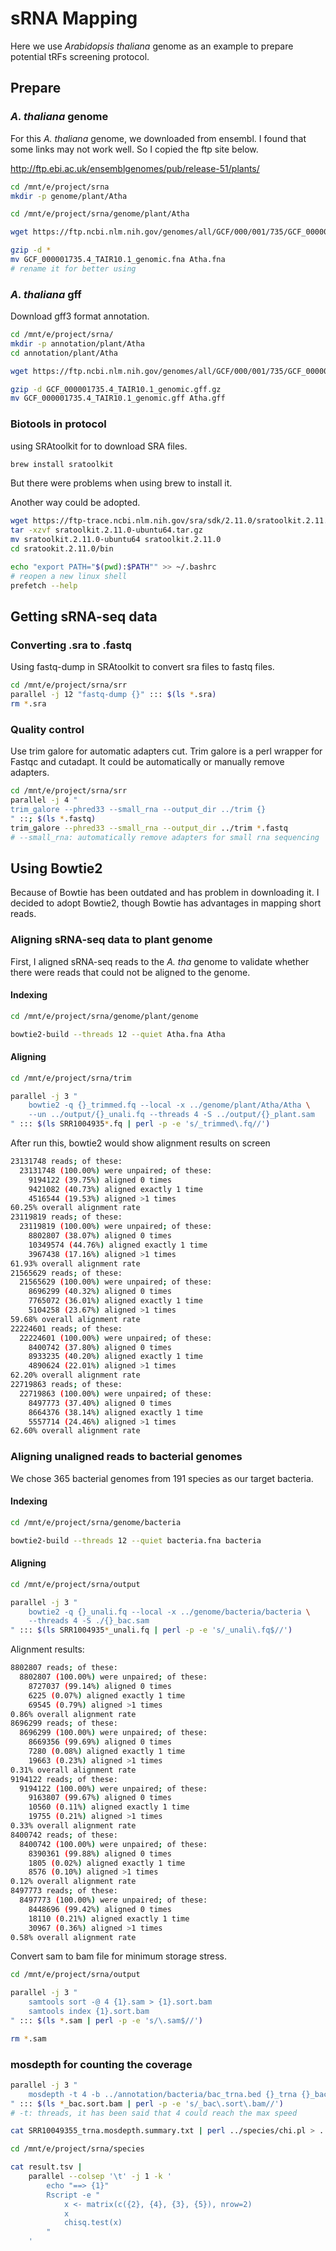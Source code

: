 #  sRNA Mapping

Here we use *Arabidopsis thaliana* genome as an example to prepare potential tRFs screening protocol.

##  Prepare

###  *A. thaliana* genome

For this *A. thaliana* genome, we downloaded from ensembl. I found that some links may not work well. So I copied the ftp site below.

http://ftp.ebi.ac.uk/ensemblgenomes/pub/release-51/plants/

```bash
cd /mnt/e/project/srna
mkdir -p genome/plant/Atha

cd /mnt/e/project/srna/genome/plant/Atha

wget https://ftp.ncbi.nlm.nih.gov/genomes/all/GCF/000/001/735/GCF_000001735.4_TAIR10.1/GCF_000001735.4_TAIR10.1_genomic.fna.gz

gzip -d *
mv GCF_000001735.4_TAIR10.1_genomic.fna Atha.fna
# rename it for better using
```

###  *A. thaliana* gff

Download gff3 format annotation.

```bash
cd /mnt/e/project/srna/
mkdir -p annotation/plant/Atha
cd annotation/plant/Atha

wget https://ftp.ncbi.nlm.nih.gov/genomes/all/GCF/000/001/735/GCF_000001735.4_TAIR10.1/GCF_000001735.4_TAIR10.1_genomic.gff.gz

gzip -d GCF_000001735.4_TAIR10.1_genomic.gff.gz
mv GCF_000001735.4_TAIR10.1_genomic.gff Atha.gff
```

###  Biotools in protocol

using SRAtoolkit for to download SRA files.

```bash
brew install sratoolkit
```

But there were problems when using brew to install it.

Another way could be adopted.

```bash
wget https://ftp-trace.ncbi.nlm.nih.gov/sra/sdk/2.11.0/sratoolkit.2.11.0-ubuntu64.tar.gz
tar -xzvf sratoolkit.2.11.0-ubuntu64.tar.gz
mv sratoolkit.2.11.0-ubuntu64 sratoolkit.2.11.0
cd sratookit.2.11.0/bin

echo "export PATH="$(pwd):$PATH"" >> ~/.bashrc
# reopen a new linux shell
prefetch --help
```



##  Getting sRNA-seq data

###  Converting .sra to .fastq

Using fastq-dump in SRAtoolkit to convert sra files to fastq files.

```bash
cd /mnt/e/project/srna/srr
parallel -j 12 "fastq-dump {}" ::: $(ls *.sra)
rm *.sra
```

###  Quality control

Use trim galore for automatic adapters cut. Trim galore is a perl wrapper for Fastqc and cutadapt. It could be automatically or manually remove adapters.

```bash
cd /mnt/e/project/srna/srr
parallel -j 4 "
trim_galore --phred33 --small_rna --output_dir ../trim {}
" ::; $(ls *.fastq)
trim_galore --phred33 --small_rna --output_dir ../trim *.fastq
# --small_rna: automatically remove adapters for small rna sequencing
```



##  Using Bowtie2

Because of Bowtie has been outdated and has problem in downloading it. I decided to adopt Bowtie2, though Bowtie has advantages in mapping short reads.

###  Aligning sRNA-seq data to plant genome

First, I aligned sRNA-seq reads to the *A. tha* genome to validate whether there were reads that could not be aligned to the genome.

#### Indexing

```bash
cd /mnt/e/project/srna/genome/plant/genome

bowtie2-build --threads 12 --quiet Atha.fna Atha
```

####  Aligning

```bash
cd /mnt/e/project/srna/trim

parallel -j 3 "
    bowtie2 -q {}_trimmed.fq --local -x ../genome/plant/Atha/Atha \
    --un ../output/{}_unali.fq --threads 4 -S ../output/{}_plant.sam
" ::: $(ls SRR1004935*.fq | perl -p -e 's/_trimmed\.fq//')
```

After run this, bowtie2 would show alignment results on screen

```bash
23131748 reads; of these:
  23131748 (100.00%) were unpaired; of these:
    9194122 (39.75%) aligned 0 times
    9421082 (40.73%) aligned exactly 1 time
    4516544 (19.53%) aligned >1 times
60.25% overall alignment rate
23119819 reads; of these:
  23119819 (100.00%) were unpaired; of these:
    8802807 (38.07%) aligned 0 times
    10349574 (44.76%) aligned exactly 1 time
    3967438 (17.16%) aligned >1 times
61.93% overall alignment rate
21565629 reads; of these:
  21565629 (100.00%) were unpaired; of these:
    8696299 (40.32%) aligned 0 times
    7765072 (36.01%) aligned exactly 1 time
    5104258 (23.67%) aligned >1 times
59.68% overall alignment rate
22224601 reads; of these:
  22224601 (100.00%) were unpaired; of these:
    8400742 (37.80%) aligned 0 times
    8933235 (40.20%) aligned exactly 1 time
    4890624 (22.01%) aligned >1 times
62.20% overall alignment rate
22719863 reads; of these:
  22719863 (100.00%) were unpaired; of these:
    8497773 (37.40%) aligned 0 times
    8664376 (38.14%) aligned exactly 1 time
    5557714 (24.46%) aligned >1 times
62.60% overall alignment rate
```



###  Aligning unaligned reads to bacterial genomes

We chose 365 bacterial genomes from 191 species as our target bacteria.

####  Indexing

```bash
cd /mnt/e/project/srna/genome/bacteria

bowtie2-build --threads 12 --quiet bacteria.fna bacteria
```

####  Aligning

```bash
cd /mnt/e/project/srna/output

parallel -j 3 "
    bowtie2 -q {}_unali.fq --local -x ../genome/bacteria/bacteria \
    --threads 4 -S ./{}_bac.sam
" ::: $(ls SRR1004935*_unali.fq | perl -p -e 's/_unali\.fq$//')
```

Alignment results:

```bash
8802807 reads; of these:
  8802807 (100.00%) were unpaired; of these:
    8727037 (99.14%) aligned 0 times
    6225 (0.07%) aligned exactly 1 time
    69545 (0.79%) aligned >1 times
0.86% overall alignment rate
8696299 reads; of these:
  8696299 (100.00%) were unpaired; of these:
    8669356 (99.69%) aligned 0 times
    7280 (0.08%) aligned exactly 1 time
    19663 (0.23%) aligned >1 times
0.31% overall alignment rate
9194122 reads; of these:
  9194122 (100.00%) were unpaired; of these:
    9163807 (99.67%) aligned 0 times
    10560 (0.11%) aligned exactly 1 time
    19755 (0.21%) aligned >1 times
0.33% overall alignment rate
8400742 reads; of these:
  8400742 (100.00%) were unpaired; of these:
    8390361 (99.88%) aligned 0 times
    1805 (0.02%) aligned exactly 1 time
    8576 (0.10%) aligned >1 times
0.12% overall alignment rate
8497773 reads; of these:
  8497773 (100.00%) were unpaired; of these:
    8448696 (99.42%) aligned 0 times
    18110 (0.21%) aligned exactly 1 time
    30967 (0.36%) aligned >1 times
0.58% overall alignment rate
```

Convert sam to bam file for minimum storage stress.

```bash
cd /mnt/e/project/srna/output

parallel -j 3 "
	samtools sort -@ 4 {1}.sam > {1}.sort.bam
	samtools index {1}.sort.bam
" ::: $(ls *.sam | perl -p -e 's/\.sam$//')

rm *.sam
```

### mosdepth for counting the coverage

```bash
parallel -j 3 "
	mosdepth -t 4 -b ../annotation/bacteria/bac_trna.bed {}_trna {}_bac.sort.bam
" ::: $(ls *_bac.sort.bam | perl -p -e 's/_bac\.sort\.bam//')
# -t: threads, it has been said that 4 could reach the max speed 
```

```bash
cat SRR10049355_trna.mosdepth.summary.txt | perl ../species/chi.pl > ../species/result.tsv
```

```bash
cd /mnt/e/project/srna/species

cat result.tsv |
    parallel --colsep '\t' -j 1 -k '
        echo "==> {1}"
        Rscript -e "
            x <- matrix(c({2}, {4}, {3}, {5}), nrow=2)
            x
            chisq.test(x)
        "
    '
```

